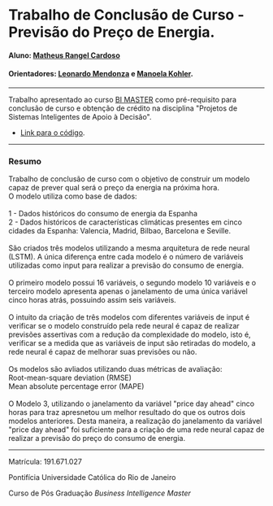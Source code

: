 # Trabalho de Conclusão de Curso - Previsão do Preço de Energia.

#### Aluno: [Matheus Rangel Cardoso](https://github.com/MatheusRangelCardoso)
#### Orientadores: [Leonardo Mendonza](https://github.com/leofome8) e [Manoela Kohler](https://github.com/manoelakohler).

---

Trabalho apresentado ao curso [BI MASTER](https://ica.puc-rio.ai/bi-master) como pré-requisito para conclusão de curso e obtenção de crédito na disciplina "Projetos de Sistemas Inteligentes de Apoio à Decisão".

- [Link para o código](https://github.com/MatheusRangelCardoso/tcc-bi-master-2019.1).


---

### Resumo

Trabalho de conclusão de curso com o objetivo de construir um modelo capaz de prever qual será o preço da energia na próxima hora.
<br>
O modelo utiliza como base de dados:
<br>
<br>
1 - Dados históricos do consumo de energia da Espanha
<br>
2 - Dados históricos de características climáticas presentes em cinco cidades da Espanha: Valencia, Madrid, Bilbao, Barcelona e Seville.
<br>
<br>
São criados três modelos utilizando a mesma arquitetura de rede neural (LSTM). A única diferença entre cada modelo é o número de variáveis 
utilizadas como input para realizar a previsão do consumo de energia.
<br>
<br>
O primeiro modelo possui 16 variáveis, o segundo modelo 10 variáveis e o terceiro modelo apresenta apenas o janelamento de uma única variável 
cinco horas atrás, possuindo assim seis variáveis.
<br>
<br>
O intuito da criação de três modelos com diferentes variáveis de input é verificar se o modelo construído pela rede neural é capaz de realizar 
previsões assertivas com a redução da complexidade do modelo, isto é, verificar se a medida que as variáveis de input são retiradas do modelo, 
a rede neural é capaz de melhorar suas previsões ou não.
<br>
<br>
Os modelos são avliados utilizando duas métricas de avaliação:
<br>
Root-mean-square deviation (RMSE)
<br>
Mean absolute percentage error (MAPE)
<br>
<br>
O Modelo 3, utilizando o janelamento da variável "price day ahead" cinco horas para traz apresnetou um melhor resultado do que os outros dois modelos anteriores. Desta maneira, a realização do janelamento da variável "price day ahead" foi suficiente para a criação de uma rede neural capaz de realizar a previsão do preço do consumo de energia.

---

Matrícula: 191.671.027

Pontifícia Universidade Católica do Rio de Janeiro

Curso de Pós Graduação *Business Intelligence Master*
